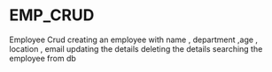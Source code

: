 # EMP_CRUD
Employee Crud 
creating an employee with name , department ,age , location , email
updating the details
deleting the details 
searching the employee from db
